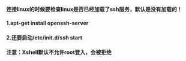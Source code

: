 #### 连接linux的时候要检查linux是否已经加载了ssh服务，默认是没有加载的！

#### 1.apt-get install openssh-server

#### 2.还要启动/etc/init.d/ssh start

#### 

#### 注意：Xshell默认不允许root登入，会被拒绝



